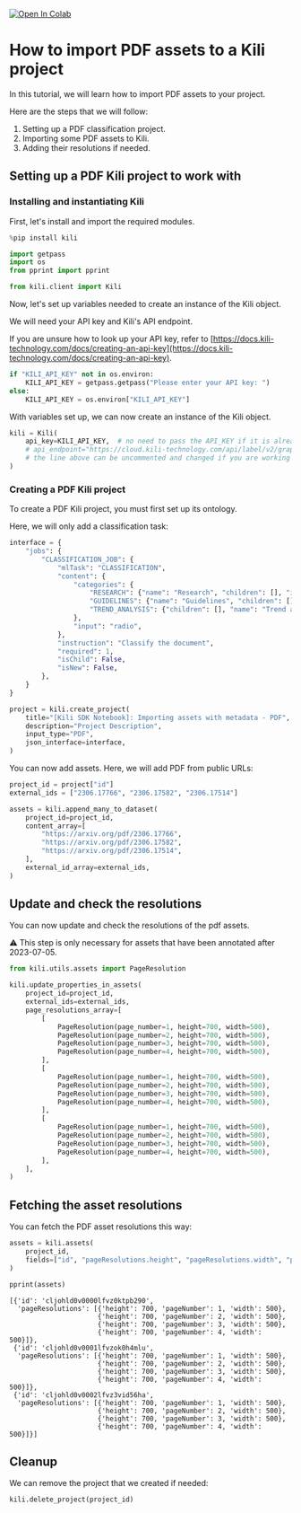 <!-- FILE AUTO GENERATED BY docs/utils.py DO NOT EDIT DIRECTLY -->
<a href="https://colab.research.google.com/github/kili-technology/kili-python-sdk/blob/main/recipes/importing_pdf_assets.ipynb" target="_parent"><img src="https://colab.research.google.com/assets/colab-badge.svg" alt="Open In Colab"/></a>

# How to import PDF assets to a Kili project

In this tutorial, we will learn how to import PDF assets to your project.

Here are the steps that we will follow:

1. Setting up a PDF classification project.
2. Importing some PDF assets to Kili.
3. Adding their resolutions if needed.

## Setting up a PDF Kili project to work with

### Installing and instantiating Kili

First, let's install and import the required modules.


```python
%pip install kili
```


```python
import getpass
import os
from pprint import pprint

from kili.client import Kili
```

Now, let's set up variables needed to create an instance of the Kili object.

We will need your API key and Kili's API endpoint.

If you are unsure how to look up your API key, refer to [https://docs.kili-technology.com/docs/creating-an-api-key](https://docs.kili-technology.com/docs/creating-an-api-key).


```python
if "KILI_API_KEY" not in os.environ:
    KILI_API_KEY = getpass.getpass("Please enter your API key: ")
else:
    KILI_API_KEY = os.environ["KILI_API_KEY"]
```

With variables set up, we can now create an instance of the Kili object.


```python
kili = Kili(
    api_key=KILI_API_KEY,  # no need to pass the API_KEY if it is already in your environment variables
    # api_endpoint="https://cloud.kili-technology.com/api/label/v2/graphql",
    # the line above can be uncommented and changed if you are working with an on-premise version of Kili
)
```

### Creating a PDF Kili project

To create a PDF Kili project, you must first set up its ontology.

Here, we will only add a classification task:


```python
interface = {
    "jobs": {
        "CLASSIFICATION_JOB": {
            "mlTask": "CLASSIFICATION",
            "content": {
                "categories": {
                    "RESEARCH": {"name": "Research", "children": [], "id": "category1"},
                    "GUIDELINES": {"name": "Guidelines", "children": [], "id": "category2"},
                    "TREND_ANALYSIS": {"children": [], "name": "Trend analysis", "id": "category3"},
                },
                "input": "radio",
            },
            "instruction": "Classify the document",
            "required": 1,
            "isChild": False,
            "isNew": False,
        },
    }
}

project = kili.create_project(
    title="[Kili SDK Notebook]: Importing assets with metadata - PDF",
    description="Project Description",
    input_type="PDF",
    json_interface=interface,
)
```

You can now add assets. Here, we will add PDF from public URLs:


```python
project_id = project["id"]
external_ids = ["2306.17766", "2306.17582", "2306.17514"]

assets = kili.append_many_to_dataset(
    project_id=project_id,
    content_array=[
        "https://arxiv.org/pdf/2306.17766",
        "https://arxiv.org/pdf/2306.17582",
        "https://arxiv.org/pdf/2306.17514",
    ],
    external_id_array=external_ids,
)
```



## Update and check the resolutions

You can now update and check the resolutions of the pdf assets.

⚠️ This step is only necessary for assets that have been annotated after 2023-07-05.


```python
from kili.utils.assets import PageResolution

kili.update_properties_in_assets(
    project_id=project_id,
    external_ids=external_ids,
    page_resolutions_array=[
        [
            PageResolution(page_number=1, height=700, width=500),
            PageResolution(page_number=2, height=700, width=500),
            PageResolution(page_number=3, height=700, width=500),
            PageResolution(page_number=4, height=700, width=500),
        ],
        [
            PageResolution(page_number=1, height=700, width=500),
            PageResolution(page_number=2, height=700, width=500),
            PageResolution(page_number=3, height=700, width=500),
            PageResolution(page_number=4, height=700, width=500),
        ],
        [
            PageResolution(page_number=1, height=700, width=500),
            PageResolution(page_number=2, height=700, width=500),
            PageResolution(page_number=3, height=700, width=500),
            PageResolution(page_number=4, height=700, width=500),
        ],
    ],
)
```

## Fetching the asset resolutions

You can fetch the PDF asset resolutions this way:


```python
assets = kili.assets(
    project_id,
    fields=["id", "pageResolutions.height", "pageResolutions.width", "pageResolutions.pageNumber"],
)
```


```python
pprint(assets)
```

    [{'id': 'cljohld0v0000lfvz0ktpb290',
      'pageResolutions': [{'height': 700, 'pageNumber': 1, 'width': 500},
                          {'height': 700, 'pageNumber': 2, 'width': 500},
                          {'height': 700, 'pageNumber': 3, 'width': 500},
                          {'height': 700, 'pageNumber': 4, 'width': 500}]},
     {'id': 'cljohld0v0001lfvzok0h4mlu',
      'pageResolutions': [{'height': 700, 'pageNumber': 1, 'width': 500},
                          {'height': 700, 'pageNumber': 2, 'width': 500},
                          {'height': 700, 'pageNumber': 3, 'width': 500},
                          {'height': 700, 'pageNumber': 4, 'width': 500}]},
     {'id': 'cljohld0v0002lfvz3vid56ha',
      'pageResolutions': [{'height': 700, 'pageNumber': 1, 'width': 500},
                          {'height': 700, 'pageNumber': 2, 'width': 500},
                          {'height': 700, 'pageNumber': 3, 'width': 500},
                          {'height': 700, 'pageNumber': 4, 'width': 500}]}]


## Cleanup

We can remove the project that we created if needed:


```python
kili.delete_project(project_id)
```
